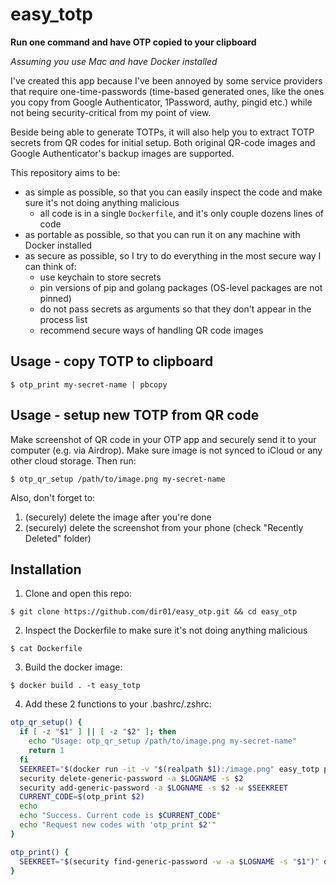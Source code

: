 # easy_totp
**Run one command and have OTP copied to your clipboard**

*Assuming you use Mac and have Docker installed*

I've created this app because I've been annoyed by some service providers that require one-time-passwords
(time-based generated ones, like the ones you copy from Google Authenticator, 1Password, authy, pingid etc.)
while not being security-critical from my point of view.

Beside being able to generate TOTPs, it will also help you to extract TOTP secrets from QR codes for initial setup.
Both original QR-code images and Google Authenticator's backup images are supported.

This repository aims to be:
- as simple as possible, so that you can easily inspect the code and make sure it's not doing anything malicious
  * all code is in a single `Dockerfile`, and it's only couple dozens lines of code
- as portable as possible, so that you can run it on any machine with Docker installed
- as secure as possible, so I try to do everything in the most secure way I can think of:
  * use keychain to store secrets
  * pin versions of pip and golang packages (OS-level packages are not pinned)
  * do not pass secrets as arguments so that they don't appear in the process list
  * recommend secure ways of handling QR code images

## Usage - copy TOTP to clipboard
```shell
$ otp_print my-secret-name | pbcopy
```

## Usage - setup new TOTP from QR code
Make screenshot of QR code in your OTP app and securely send it to your computer (e.g. via Airdrop).
Make sure image is not synced to iCloud or any other cloud storage.
Then run:
```shell
$ otp_qr_setup /path/to/image.png my-secret-name
```
Also, don't forget to:
1. (securely) delete the image after you're done
2. (securely) delete the screenshot from your phone (check "Recently Deleted" folder)


## Installation 
1. Clone and open this repo:
```shell
$ git clone https://github.com/dir01/easy_otp.git && cd easy_otp
```
2. Inspect the Dockerfile to make sure it's not doing anything malicious
```shell
$ cat Dockerfile
```
3. Build the docker image:
```shell
$ docker build . -t easy_totp
```
4. Add these 2 functions to your .bashrc/.zshrc:
```bash
otp_qr_setup() {
  if [ -z "$1" ] || [ -z "$2" ]; then
    echo "Usage: otp_qr_setup /path/to/image.png my-secret-name"
    return 1
  fi
  SEEKREET="$(docker run -it -v "$(realpath $1):/image.png" easy_totp python3 /decode_qr.py)"
  security delete-generic-password -a $LOGNAME -s $2
  security add-generic-password -a $LOGNAME -s $2 -w $SEEKREET
  CURRENT_CODE=$(otp_print $2)
  echo
  echo "Success. Current code is $CURRENT_CODE"
  echo "Request new codes with 'otp_print $2'"
}

otp_print() {
  SEEKREET="$(security find-generic-password -w -a $LOGNAME -s "$1")" docker run -it --env SEEKREET easy_totp python3 /print_otp.py
}
```